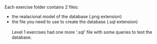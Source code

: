Each exercise folder contains 2 files:<br>
- the realacional model of the database (.png extension) 
- the file you need to use to create the database (.sql extension)
<br><br>
Level 1 exercises had one more '.sql' file with some queries to test the database.